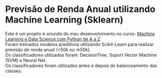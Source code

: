# Previsão de Renda Anual utilizando Machine Learning (Sklearn)
Este é um projeto é oriundo do meu desenvolvimento no curso: [Machine Learning e Data Science com Python de A a Z](https://iaexpert.academy/cursos-online-assinatura/machine-learning-data-science-python-az/).     
Foram treinados modelos preditivos utilizando Scikit-Learn para realizar previsão de renda anual (<50k ou =>50k).     
Os classificadores utilizados foram: DecisionTree, Suport Vector Machine (SVM) e Neural Net.     
Os classificadores foram utilizados antes e depois do balanceamento das classes.     


